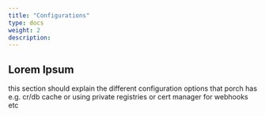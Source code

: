 ```yaml
---
title: "Configurations"
type: docs
weight: 2
description: 
---
```


## Lorem Ipsum

this section should explain the different configuration options that porch has e.g. cr/db cache or using private registries or cert manager for webhooks etc
